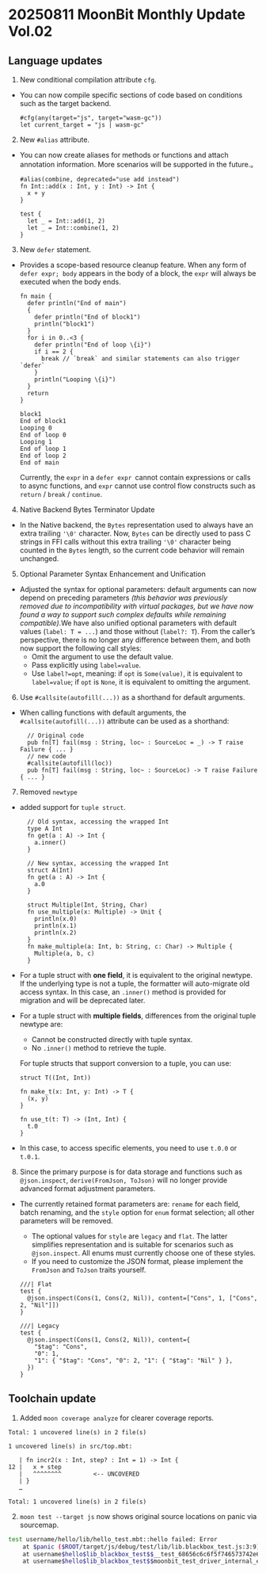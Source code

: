 # 20250811 MoonBit Monthly Update Vol.02
## Language updates
1. New conditional compilation attribute `cfg`. 
- You can now compile specific sections of code based on conditions such as the target backend.
    ```moonbit
    #cfg(any(target="js", target="wasm-gc"))
    let current_target = "js | wasm-gc"
    ```
2. New `#alias` attribute. 
- You can now create aliases for methods or functions and attach annotation information. More scenarios will be supported in the future.。
  ```moonbit
  #alias(combine, deprecated="use add instead")
  fn Int::add(x : Int, y : Int) -> Int {
    x + y
  }

  test {
    let _ = Int::add(1, 2)
    let _ = Int::combine(1, 2)
  }
  ```
3. New `defer` statement.
- Provides a scope-based resource cleanup feature. When any form of `defer expr; body` appears in the body of a block, the `expr` will always be executed when the body ends.
  ```moonbit
  fn main {
    defer println("End of main")
    {
      defer println("End of block1")
      println("block1")
    }
    for i in 0..<3 {
      defer println("End of loop \{i}")
      if i == 2 {
        break // `break` and similar statements can also trigger `defer`
      }
      println("Looping \{i}")
    }
    return
  }
  ```
  ```moonbit
  block1
  End of block1
  Looping 0
  End of loop 0
  Looping 1
  End of loop 1
  End of loop 2
  End of main
  ```
  Currently, the `expr` in a `defer expr `cannot contain expressions or calls to async functions, and `expr` cannot use control flow constructs such as `return` / `break` / `continue`.

4. Native Backend Bytes Terminator Update
- In the Native backend, the `Bytes` representation used to always have an extra trailing `'\0'` character. Now, `Bytes` can be directly used to pass C strings in FFI calls without this extra trailing `'\0'` character being counted in the `Bytes` length, so the current code behavior will remain unchanged. 

5. Optional Parameter Syntax Enhancement and Unification
- Adjusted the syntax for optional parameters: default arguments can now depend on preceding parameters *(this behavior was previously removed due to incompatibility with virtual packages, but we have now found a way to support such complex defaults while remaining compatible)*.We have also unified optional parameters with default values (`label: T = ...`) and those without (`label?: T`). From the caller’s perspective, there is no longer any difference between them, and both now support the following call styles:
  - Omit the argument to use the default value.
  - Pass explicitly using `label=value`.
  - Use `label?=opt`, meaning: if `opt` is `Some(value)`, it is equivalent to `label=value`; if `opt` is `None`, it is equivalent to omitting the argument.

6. Use `#callsite(autofill(...))` as a shorthand for default arguments.

- When calling functions with default arguments, the `#callsite(autofill(...))` attribute can be used as a shorthand:

  ```moonbit
    // Original code
    pub fn[T] fail(msg : String, loc~ : SourceLoc = _) -> T raise Failure { ... }
    // new code
    #callsite(autofill(loc))
    pub fn[T] fail(msg : String, loc~ : SourceLoc) -> T raise Failure { ... }
  ```

7. Removed `newtype`
- added support for `tuple struct`.

  ```moonbit
    // Old syntax, accessing the wrapped Int
    type A Int
    fn get(a : A) -> Int {
      a.inner()
    }

    // New syntax, accessing the wrapped Int
    struct A(Int)
    fn get(a : A) -> Int {
      a.0
    }

    struct Multiple(Int, String, Char)
    fn use_multiple(x: Multiple) -> Unit {
      println(x.0)
      println(x.1)
      println(x.2)
    }
    fn make_multiple(a: Int, b: String, c: Char) -> Multiple {
      Multiple(a, b, c)
    }
  ```

- For a tuple struct with **one field**, it is equivalent to the original newtype. If the underlying type is not a tuple, the formatter will auto-migrate old access syntax. In this case, an `.inner()` method is provided for migration and will be deprecated later.

- For a tuple struct with **multiple fields**, differences from the original tuple newtype are:
  - Cannot be constructed directly with tuple syntax.
  - No `.inner()` method to retrieve the tuple.
  
  For tuple structs that support conversion to a tuple, you can use:
  
  ```moonbit
  struct T((Int, Int))

  fn make_t(x: Int, y: Int) -> T {
    (x, y)
  }

  fn use_t(t: T) -> (Int, Int) {
    t.0
  }
  ```

- In this case, to access specific elements, you need to use `t.0.0` or `t.0.1`.

8. Since the primary purpose is for data storage and functions such as `@json.inspect`, `derive(FromJson, ToJson)` will no longer provide advanced format adjustment parameters. 
  - The currently retained format parameters are: `rename` for each field, batch renaming, and the `style` option for `enum` format selection; all other parameters will be removed.
    - The optional values for `style` are `legacy` and `flat`. The latter simplifies representation and is suitable for scenarios such as `@json.inspect`. All enums must currently choose one of these styles.
    - If you need to customize the JSON format, please implement the `FromJson` and `ToJson` traits yourself.
  
    ```moonbit
    ///| Flat
    test {
      @json.inspect(Cons(1, Cons(2, Nil)), content=["Cons", 1, ["Cons", 2, "Nil"]])
    }

    ///| Legacy
    test {
      @json.inspect(Cons(1, Cons(2, Nil)), content={
        "$tag": "Cons",
        "0": 1,
        "1": { "$tag": "Cons", "0": 2, "1": { "$tag": "Nil" } },
      })
    }
    ```

## Toolchain update

1. Added `moon coverage analyze` for clearer coverage reports.

```moonbit
Total: 1 uncovered line(s) in 2 file(s)

1 uncovered line(s) in src/top.mbt:

   | fn incr2(x : Int, step? : Int = 1) -> Int {
12 |   x + step
   |   ^^^^^^^^         <-- UNCOVERED
   | }
   …

Total: 1 uncovered line(s) in 2 file(s)
```

2. `moon test --target js` now shows original source locations on panic via sourcemap.
```bash
test username/hello/lib/hello_test.mbt::hello failed: Error
    at $panic ($ROOT/target/js/debug/test/lib/lib.blackbox_test.js:3:9)
    at username$hello$lib_blackbox_test$$__test_68656c6c6f5f746573742e6d6274_0 ($ROOT/src/lib/hello_test.mbt:3:5)
    at username$hello$lib_blackbox_test$$moonbit_test_driver_internal_execute ($ROOT/src/lib/__generated_driver_for_blackbox_test.mbt:41:9)
```